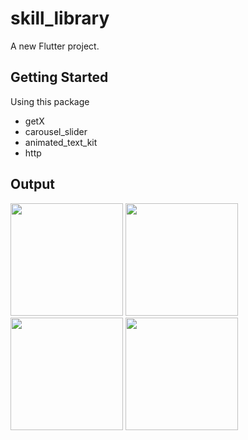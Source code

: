 # skill_library

A new Flutter project.

## Getting Started

Using this package 
- getX
- carousel_slider
- animated_text_kit
- http

## Output 


<p float="left">
 <img src="https://user-images.githubusercontent.com/33155285/174680096-366ac26d-9d27-468c-a452-dbdeabcacec6.png" width="180"> 
<img src="https://user-images.githubusercontent.com/33155285/174679686-cffa9eb7-9b09-4aa7-8b66-2b1a45dbffa9.png" width="180">
<img src="https://user-images.githubusercontent.com/33155285/174679724-0c785ade-9bf4-439b-bbc2-7a57565e5ee6.png)" width="180">
<img src="https://user-images.githubusercontent.com/33155285/174679741-43a3f376-5e98-4d05-be48-86bf9e8cb4ee.png" width="180">
</p>




